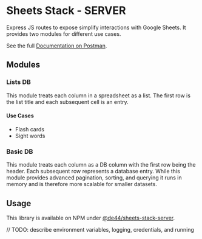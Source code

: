 # Sheets Stack - SERVER

Express JS routes to expose simplify interactions with Google Sheets. It provides two
modules for different use cases.

See the full [Documentation on Postman](https://documenter.getpostman.com/view/9853523/2s93CPprhk).

## Modules

### Lists DB

This module treats each column in a spreadsheet as a list. The first row is
the list title and each subsequent cell is an entry.

#### Use Cases

- Flash cards
- Sight words

### Basic DB

This module treats each column as a DB column with the first row being the
header. Each subsequent row represents a database entry. While this module
provides advanced pagination, sorting, and querying it runs in memory and
is therefore more scalable for smaller datasets.

## Usage

This library is available on NPM under [@de44/sheets-stack-server](https://www.npmjs.com/package/@de44/sheets-stack-server).

// TODO: describe environment variables, logging, credentials, and running
